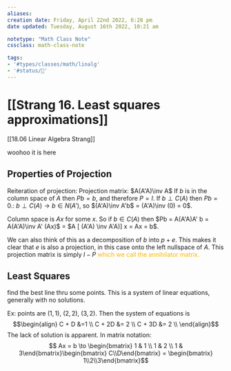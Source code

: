 ```yaml
---
aliases: 
creation date: Friday, April 22nd 2022, 6:28 pm
date updated: Tuesday, August 16th 2022, 10:21 am

notetype: "Math Class Note"
cssclass: math-class-note

tags: 
- '#types/classes/math/linalg'
- '#status/🚧'
---
```


# [[Strang 16. Least squares approximations]]
[[18.06 Linear Algebra Strang]]


woohoo it is here

## Properties of Projection

Reiteration of projection: 
Projection matrix: $A(A'A)\inv A$
If $b$ is in the column space of $A$ then $Pb = b$, and therefore $P = I$. If $b \perp C(A)$ then $Pb = 0$.: 
$b \perp C(A) \to b \in N(A')$, so $(A'A)\inv A'b$ = (A'A)\inv (0) = 0$. 

Column space is $Ax$ for some $x$. So if $b \in C(A)$ then $Pb = A(A'A)A' b = A(A'A)\inv A' (Ax)$ = $A [ (A'A) \inv A'A)] x = Ax = b$. 


We can also think of this as a decomposition of $b$ into $p + e$. This makes it clear that $e$ is also a projection, in this case onto the left nullspace of $A$. This projection matrix is simply $I - P$ <font color=#F7B801>which we call the annihilator matrix.</font>

## Least Squares
find the best line thru some points. This is a system of linear equations, generally with no solutions. 

Ex: points are $(1,1)$, $(2,2)$, $(3,2)$. Then the system of equations is 
$$\begin{align}
C + D &=1 \\
C + 2D &= 2 \\
C + 3D &= 2 \\
\end{align}$$
The lack of solution is apparent. 
In matrix notation: 
$$ Ax = b  \to \begin{bmatrix} 1 & 1 \\ 1 & 2 \\ 1 & 3\end{bmatrix}\begin{bmatrix} C\\D\end{bmatrix} = \begin{bmatrix} 1\\2\\3\end{bmatrix}$$



